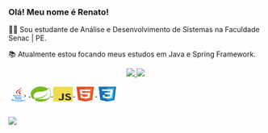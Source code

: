 ### Olá! Meu nome é Renato!
🧑‍💻 Sou estudante de Análise e Desenvolvimento de Sistemas na Faculdade Senac | PE.

📚 Atualmente estou focando meus estudos em Java e Spring Framework.

<div align="center">
  <a href="https://github.com/renatofariass">
  <img height="180em" src="https://github-readme-stats.vercel.app/api?username=renatofariass&show_icons=true&theme=tokyonight&include_all_commits=true&count_private=true"/>
  <img height="180em" src="https://github-readme-stats.vercel.app/api/top-langs/?username=renatofariass&layout=compact&langs_count=7&theme=tokyonight"/>
</div>

<div style = "display: inline_block"><br/>
  <img align="center" alt="Java" height="30" width="40" src="https://raw.githubusercontent.com/devicons/devicon/master/icons/java/java-original.svg">
  <img align="center" alt="Spring" height="30" width="40" src="https://raw.githubusercontent.com/devicons/devicon/master/icons/spring/spring-original.svg">
  <img align="center" alt="JavaScript" height="30" width="40" src="https://raw.githubusercontent.com/devicons/devicon/master/icons/javascript/javascript-original.svg">
  <img align="center" alt="HTML5" height="30" width="40" src="https://raw.githubusercontent.com/devicons/devicon/master/icons/html5/html5-original.svg">
  <img align="center" alt="CSS3" height="30" width="40" src="https://raw.githubusercontent.com/devicons/devicon/master/icons/css3/css3-original.svg">
</div>

##


<a href="https://www.linkedin.com/in/renatofari4s/" target="_blank"><img src="https://img.shields.io/badge/-LinkedIn-%230077B5?style=for-the-badge&logo=linkedin&logocolor=white" target="_blank"></a>
